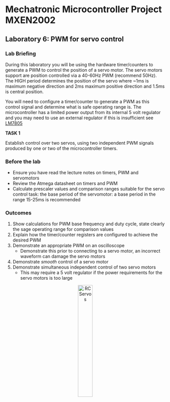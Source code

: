 # Mechatronic Microcontroller Project MXEN2002

## Laboratory 6: PWM for servo control

### Lab Briefing

During this laboratory you will be using the hardware timer/counters to generate a PWM to control the position of a servo motor. The servo motors support are position controlled via a 40-60Hz PWM (recommend 50Hz). The HIGH period determines the position of the servo where ~1ms is maximum negative direction and 2ms maximum positive direction and 1.5ms is central position.

You will need to configure a timer/counter to generate a PWM as this control signal and determine what is safe operating range is. The microcontroller has a limited power output from its internal 5 volt regulator and you may need to use an external regulator if this is insufficient see [LM7805](https://www.st.com/resource/en/datasheet/l78.pdf)

**TASK 1**

Establish control over two servos, using two independent PWM signals produced by one or two of the microcontroller timers.
  
### Before the lab
- Ensure you have read the lecture notes on timers, PWM and servomotors
- Review the Atmega datasheet on timers and PWM
- Calculate prescaler values and comparison ranges suitable for the servo control task: the base period of the servomotor: a base period in the range 15-25ms is recommended

### Outcomes
1. Show calculations for PWM base frequency and duty cycle, state clearly the sage operating range for comparison values
2. Explain how the timer/counter registers are configured to achieve the desired PWM
3. Demonstrate an appropriate PWM on an oscilloscope
   - Demonstrate this prior to connecting to a servo motor, an incorrect waveform can damage the servo motors
4. Demonstrate *smooth* control of a servo motor
5. Demonstrate simultaneous independent control of two servo motors
   - This may require a 5 volt regulator if the power requirements for the servo motors is too large

<p align="center"> <img src="https://upload.wikimedia.org/wikipedia/commons/3/30/Two_hobby_servo_motors.jpg" alt="RC Servos" width="30%"> </p>
